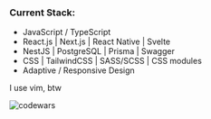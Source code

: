 ### Current Stack:
- JavaScript / TypeScript
- React.js | Next.js | React Native | Svelte
- NestJS | PostgreSQL | Prisma | Swagger
- CSS | TailwindCSS | SASS/SCSS | CSS modules 
- Adaptive / Responsive Design

I use vim, btw

<img alt="codewars" src="https://www.codewars.com/users/Muhammad-Nasyr/badges/large" />
